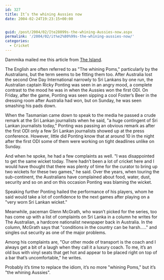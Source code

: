 ```yaml
---
id: 327
title: It’s the whining Aussies now
date: 2004-02-24T19:23:15+00:00


guid: /post/2004/02/Ite28099s-the-whining-Aussies-now.aspx
permalink: '/2004/02/it%e2%80%99s-the-whining-aussies-now/'
categories:
  - Cricket
---
```

<body xmlns="http://www.w3.org/1999/xhtml">
    <div class="Section1">
        <p class="MsoNormal">
            Dammika mailed me this article from <a href="http://www.island.lk/2004/02/24/sports04.html">The
            Island</a>.
        </p>
        <p class="MsoNormal">
            The English are often referred to as "The whining Poms," particularly by the Australians,
            but the term seems to be fitting them too. After Australia lost the second One Day
            International narrowly to Sri Lankans by one run, the Australian captain Ricky Ponting
            was seen in an angry mood, a complete contrast to the mood he was in when the Aussies
            won the first ODI. On Friday, after the game, Ponting was seen sipping a cool Foster&rsquo;s
            Beer in the dressing room after Australia had won, but on Sunday, he was seen smashing
            his pads down.
        </p>
        <p class="MsoNormal">
            When the Tasmanian came down to speak to the media he passed a crude remark at the
            Sri Lankan journalists when he said, "a huge contingent of Sri Lankan journalists
            today," Ponting was passing an obvious remark as after the first ODI only a few Sri
            Lankan journalists showed up at the press conference. However, little did Ponting
            know that at around 10 in the night after the first ODI some of them were working
            on tight deadlines unlike on Sunday.
        </p>
        <p class="MsoNormal">
            And when he spoke, he had a few complaints as well. "I was disappointed to get the
            same wicket today. There hadn&rsquo;t been a lot of cricket here and I would have
            thought that there was plenty of time for the curator to bring up two wickets for
            these two games," he said. Over the years, when touring the sub-continent, the Australians
            have complained about food, water, dust, security and so on and on this occasion Ponting
            was blaming the wicket.
        </p>
        <p class="MsoNormal">
            Speaking further Ponting hailed the performance of his players, whom he said would
            take a lot of confidence to the next games after playing on a "very worn Sri Lankan
            wicket."
        </p>
        <p class="MsoNormal">
            Meanwhile, paceman Glenn McGrath, who wasn&rsquo;t picked for the series, too has
            come up with a list of complaints on Sri Lanka in a column he writes for The Australian,
            a hardcore nationalist newspaper back in Australia. In the column, McGrath says that
            "conditions in the country can be harsh....." and singles out security as one of the
            major problems.
        </p>
        <p class="MsoNormal">
            Among his complaints are, "Our other mode of transport is the coach and I always get
            a bit of a laugh when they call it a luxury coach. To me, it&rsquo;s an old bus with
            vinyl seats that get hot and appear to be placed right on top of a bar that&rsquo;s
            uncomfortable," he writes.
        </p>
        <p class="MsoNormal">
            Probably it&rsquo;s time to replace the idiom, it&rsquo;s no more "whining Poms,"
            but it&rsquo;s "the whining Aussies".
        </p>
    </div>
</body>